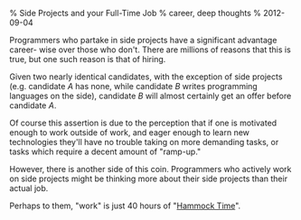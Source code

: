 % Side Projects and your Full-Time Job
% career, deep thoughts
% 2012-09-04


Programmers who partake in side projects have a significant advantage career-
wise over those who don't. There are millions of reasons that this is true,
but one such reason is that of hiring.

Given two nearly identical candidates, with the exception of side projects
(e.g. candidate _A_ has none, while candidate _B_ writes programming languages
on the side), candidate _B_ will almost certainly get an offer before
candidate _A_.

Of course this assertion is due to the perception that if one is motivated
enough to work outside of work, and eager enough to learn new technologies
they'll have no trouble taking on more demanding tasks, or tasks which require
a decent amount of "ramp-up."

However, there is another side of this coin. Programmers who actively work on
side projects might be thinking more about their side projects than their
actual job.

Perhaps to them, "work" is just 40 hours of "[Hammock Time][1]".

   [1]: http://blip.tv/clojure/hammock-driven-development-4475586

